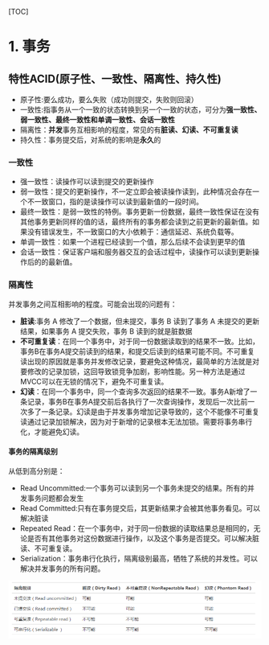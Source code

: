 [TOC]

# 1. 事务
## 特性ACID(原子性、一致性、隔离性、持久性)
- 原子性:要么成功，要么失败（成功则提交，失败则回滚）
- 一致性:指事务从一个一致的状态转换到另一个一致的状态，可分为**强一致性、弱一致性、最终一致性和单调一致性、会话一致性**
- 隔离性：**并发**事务互相影响的程度，常见的有**脏读、幻读、不可重复读**
- 持久性：事务提交后，对系统的影响是**永久**的
### 一致性
- 强一致性：读操作可以读到提交的更新操作
- 弱一致性：提交的更新操作，不一定立即会被读操作读到，此种情况会存在一个不一致窗口，指的是读操作可以读到最新值的一段时间。
- 最终一致性：是弱一致性的特例。事务更新一份数据，最终一致性保证在没有其他事务更新同样的值的话，最终所有的事务都会读到之前更新的最新值。如果没有错误发生，不一致窗口的大小依赖于：通信延迟、系统负载等。
- 单调一致性：如果一个进程已经读到一个值，那么后续不会读到更早的值
- 会话一致性：保证客户端和服务器交互的会话过程中，读操作可以读到更新操作后的的最新值。

### 隔离性
并发事务之间互相影响的程度。可能会出现的问题有：
- **脏读**:事务 A 修改了一个数据，但未提交，事务 B 读到了事务 A 未提交的更新结果，如果事务 A 提交失败，事务 B 读到的就是脏数据
- **不可重复读**：在同一个事务中，对于同一份数据读取到的结果不一致。比如，事务B在事务A提交前读到的结果，和提交后读到的结果可能不同。不可重复读出现的原因就是事务并发修改记录，要避免这种情况，最简单的方法就是对要修改的记录加锁，这回导致锁竞争加剧，影响性能。另一种方法是通过MVCC可以在无锁的情况下，避免不可重复读。
- **幻读**：在同一个事务中，同一个查询多次返回的结果不一致。事务A新增了一条记录，事务B在事务A提交前后各执行了一次查询操作，发现后一次比前一次多了一条记录。幻读是由于并发事务增加记录导致的，这个不能像不可重复读通过记录加锁解决，因为对于新增的记录根本无法加锁。需要将事务串行化，才能避免幻读。

#### 事务的隔离级别
从低到高分别是：
- Read Uncommitted:一个事务可以读到另一个事务未提交的结果。所有的并发事务问题都会发生
- Read Committed:只有在事务提交后，其更新结果才会被其他事务看见。可以解决脏读
- Repeated Read：在一个事务中，对于同一份数据的读取结果总是相同的，无论是否有其他事务对这份数据进行操作，以及这个事务是否提交。可以解决脏读、不可重复读。
- Serialization：事务串行化执行，隔离级别最高，牺牲了系统的并发性。可以解决并发事务的所有问题。

![transaction_level](https://github.com/Arnold4869/note/blob/master/images/transaction_level.png?raw=true)
